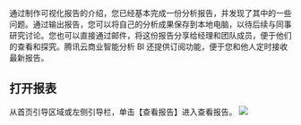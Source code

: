 通过制作可视化报告的介绍，您已经基本完成一份分析报告，并发现了其中的一些问题。通过输出报告，您可以将自己的分析成果保存到本地电脑，以待后续与同事研究讨论。您也可以直接通过邮件，将这份报告分享给经理和团队成员，便于他们的查看和探究。腾讯云商业智能分析 BI 还提供订阅功能，便于您和他人定时接收最新报告。

## 打开报表
从首页引导区域或左侧引导栏，单击【查看报告】进入查看报告。
![](https://main.qcloudimg.com/raw/21127f2fffe4dd20e657df7e1cefb8a7.png)
